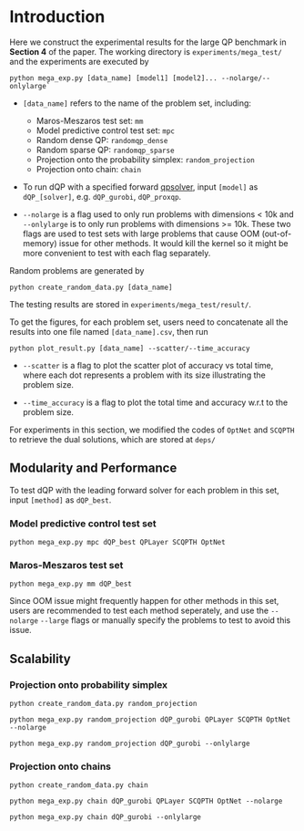 # Introduction


Here we construct the experimental results for the large QP benchmark in __Section 4__ of the paper. The working directory is `experiments/mega_test/` and the experiments are executed by
```
python mega_exp.py [data_name] [model1] [model2]... --nolarge/--onlylarge` 
```

+ `[data_name]` refers to the name of the problem set, including:
  + Maros-Meszaros test set: `mm`
  + Model predictive control test set: `mpc`
  + Random dense QP: `randomqp_dense`
  + Random sparse QP: `randomqp_sparse`
  + Projection onto the probability simplex: `random_projection`
  + Projection onto chain: `chain`

+  To run dQP with a specified forward [qpsolver](https://github.com/qpsolvers/qpsolvers), input `[model]` as `dQP_[solver]`, e.g. `dQP_gurobi`, `dQP_proxqp`. 

+ `--nolarge` is a flag used to only run problems with dimensions < 10k and `--onlylarge` is to only run problems with dimensions >= 10k. These two flags are used to test sets with large problems that cause OOM (out-of-memory) issue for other methods. It would kill the kernel so it might be more convenient to test with each flag separately. 

Random problems are generated by 
```
python create_random_data.py [data_name]
```




The testing results are stored in `experiments/mega_test/result/`. 

To get the figures, for each problem set, users need to concatenate all the results into one file named `[data_name].csv`, then run
```
python plot_result.py [data_name] --scatter/--time_accuracy
```
+ `--scatter` is a flag to plot the scatter plot of accuracy vs total time, where each dot represents a problem with its size illustrating the problem size. 

+ `--time_accuracy` is a flag to plot the total time and accuracy w.r.t to the problem size.

For experiments in this section, we modified the codes of `OptNet` and `SCQPTH`  to retrieve the dual solutions, which are stored at `deps/`

## Modularity and Performance
To test dQP with the leading forward solver for each problem in this set, input `[method]` as `dQP_best`.
### Model predictive control test set

```
python mega_exp.py mpc dQP_best QPLayer SCQPTH OptNet
```




### Maros-Meszaros test set 


```
python mega_exp.py mm dQP_best
```
Since OOM issue might frequently happen for other methods in this set, users are recommended to test each method seperately, and use the `--nolarge` `--large` flags or manually specify the problems to test to avoid this issue.


<!-- ```
python mega_exp.py mm QPLayer
```
```
python mega_exp.py mm SCQPTH
```
```
python mega_exp.py mm OptNet
``` -->


## Scalability
### Projection onto probability simplex
```
python create_random_data.py random_projection
```
```
python mega_exp.py random_projection dQP_gurobi QPLayer SCQPTH OptNet --nolarge
```
```
python mega_exp.py random_projection dQP_gurobi --onlylarge
```


### Projection onto chains
```
python create_random_data.py chain
```
```
python mega_exp.py chain dQP_gurobi QPLayer SCQPTH OptNet --nolarge
```
```
python mega_exp.py chain dQP_gurobi --onlylarge
```




